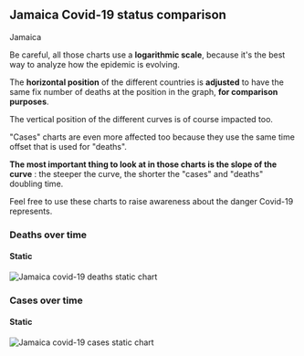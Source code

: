 ## Jamaica Covid-19 status comparison 

Jamaica



Be careful, all those charts use a **logarithmic scale**, because it's the best way to analyze how the epidemic is evolving.
 
The **horizontal position** of the different countries is **adjusted** to have the same fix number of deaths at the position in the graph, **for comparison purposes**.

The vertical position of the different curves is of course impacted too.

"Cases" charts are even more affected too because they use the same time offset that is used for "deaths".

**The most important thing to look at in those charts is the slope of the curve** : the steeper the curve, the shorter the "cases" and "deaths" doubling time.

Feel free to use these charts to raise awareness about the danger Covid-19 represents. 


 
### Deaths over time
 
#### Static
![Jamaica covid-19 deaths static chart](https://raw.githubusercontent.com/madlag/coronavirus_study/master/notebooks/graphs/2020-03-29/countries/Jamaica/2020-03-29_Jamaica_deaths.png "Jamaica covid-19 deaths static chart")   

 
### Cases over time
 
#### Static
![Jamaica covid-19 cases static chart](https://raw.githubusercontent.com/madlag/coronavirus_study/master/notebooks/graphs/2020-03-29/countries/Jamaica/2020-03-29_Jamaica_cases.png "Jamaica covid-19 cases static chart")   

